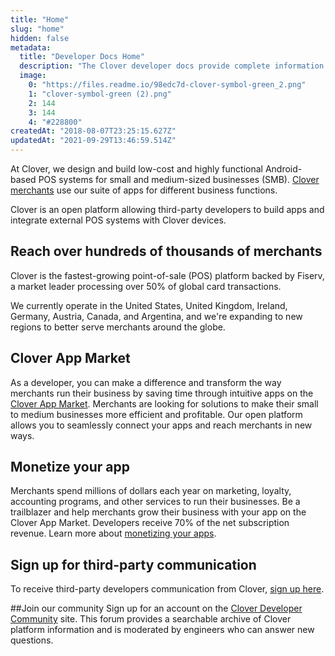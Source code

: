 ```yaml
---
title: "Home"
slug: "home"
hidden: false
metadata: 
  title: "Developer Docs Home"
  description: "The Clover developer docs provide complete information about the APIs, SDKs, and other products which comprise the Clover developer platform."
  image: 
    0: "https://files.readme.io/98edc7d-clover-symbol-green_2.png"
    1: "clover-symbol-green (2).png"
    2: 144
    3: 144
    4: "#228800"
createdAt: "2018-08-07T23:25:15.627Z"
updatedAt: "2021-09-29T13:46:59.514Z"
---
```

At Clover, we design and build low-cost and highly functional Android-based POS systems for small and medium-sized businesses (SMB). [Clover merchants](doc:meet-our-merchants) use our suite of apps for different business functions.

Clover is an open platform allowing third-party developers to build apps and integrate external POS systems with Clover devices.

## Reach over hundreds of thousands of merchants
Clover is the fastest-growing point-of-sale (POS) platform backed by Fiserv, a market leader processing over 50% of global card transactions.

We currently operate in the United States, United Kingdom, Ireland, Germany, Austria, Canada, and Argentina, and we're expanding to new regions to better serve merchants around the globe.

## Clover App Market
As a developer, you can make a difference and transform the way merchants run their business by saving time through intuitive apps on the [Clover App Market](https://www.clover.com/appmarket). Merchants are looking for solutions to make their small to medium businesses more efficient and profitable. Our open platform allows you to seamlessly connect your apps and reach merchants in new ways.

## Monetize your app
Merchants spend millions of dollars each year on marketing, loyalty, accounting programs, and other services to run their businesses. Be a trailblazer and help merchants grow their business with your app on the Clover App Market. Developers receive 70% of the net subscription revenue. Learn more about [monetizing your apps](doc:monetizing-your-apps).

## Sign up for third-party communication
To receive third-party developers communication from Clover, <a href="http://eepurl.com/dpQYSL" target="_blank">sign up here</a>.

##Join our community
Sign up for an account on the [Clover Developer Community](https://community.clover.com/) site. This forum provides a searchable archive of Clover platform information and is moderated by engineers who can answer new questions.
